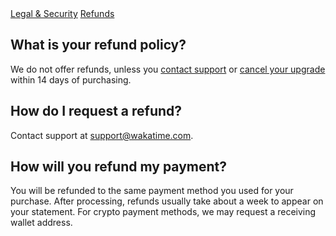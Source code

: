 <div class="legal-nav">
  <a href="/legal">Legal & Security</a> <a href="./refunds">Refunds</a>
</div>


## What is your refund policy?

We do not offer refunds, unless you [contact support][support email] or [cancel your upgrade][billing settings] within 14 days of purchasing.


## How do I request a refund?

Contact support at [support@wakatime.com][support email].


## How will you refund my payment?

You will be refunded to the same payment method you used for your purchase.
After processing, refunds usually take about a week to appear on your statement.
For crypto payment methods, we may request a receiving wallet address.


[support email]: mailto:support@wakatime.com
[billing settings]: https://wakatime.com/settings/billing
